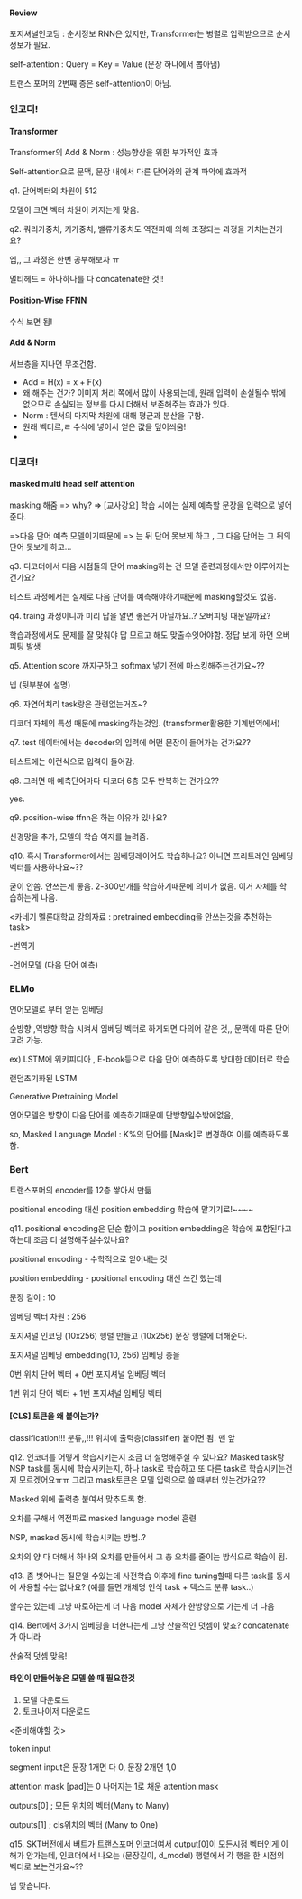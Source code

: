 #### Review

포지셔널인코딩 : 순서정보 RNN은 있지만, Transformer는 병렬로 입력받으므로 순서정보가 필요.

self-attention : Query = Key = Value (문장 하나에서 뽑아냄)

트랜스 포머의 2번째 층은 self-attention이 아님.



### 인코더!

#### Transformer

Transformer의 Add & Norm : 성능향상을 위한 부가적인 효과

Self-attention으로 문맥, 문장 내에서 다른 단어와의 관계 파악에 효과적



q1. 단어벡터의 차원이 512

모델이 크면 벡터 차원이 커지는게 맞음.



q2. 쿼리가중치, 키가중치, 밸류가중치도 역전파에 의해 조정되는 과정을 거치는건가요?

옙,, 그 과정은 한번 공부해보자 ㅠ



멀티헤드 = 하나하나를 다 concatenate한 것!!



#### Position-Wise FFNN

수식 보면 됨!



#### Add & Norm 

서브층을 지나면 무조건함. 

- Add = H(x) = x + F(x)
- 왜 해주는 건가? 이미지 처리 쪽에서 많이 사용되는데, 원래 입력이 손실될수 밖에 없으므로 손실되는 정보를 다시 더해서 보존해주는 효과가 있다.
- Norm : 텐서의 마지막 차원에 대해 평균과 분산을 구함.
- 원래 벡터르,ㄹ 수식에 넣어서 얻은 값을 덮어씌움!
- 

### 디코더!

#### masked multi head self attention

masking 해줌 => why? => [교사강요] 학습 시에는 실제 예측할 문장을 입력으로 넣어준다.

=>다음 단어 예측 모델이기때문에 => <sos>는 뒤 단어 못보게 하고 , 그 다음 단어는 그 뒤의 단어 못보게 하고...



q3. 디코더에서 다음 시점들의 단어 masking하는 건 모델 훈련과정에서만 이루어지는건가요?

테스트 과정에서는 실제로 다음 단어를 예측해야하기때문에 masking할것도 없음.



q4. traing 과정이니까 미리 답을 알면 좋은거 아닐까요..? 오버피팅 때문일까요?

학습과정에서도 문제를 잘 맞춰야 답 모르고 해도 맞출수잇어야함. 정답 보게 하면 오버피팅 발생



q5. Attention score 까지구하고 softmax 넣기 전에 마스킹해주는건가요~??

넵 (뒷부분에 설명)



q6. 자연어처리 task랑은 관련없는거죠~?

디코더 자체의 특성 때문에 masking하는것임. (transformer활용한 기계번역에서)



q7. test 데이터에서는 decoder의 입력에 어떤 문장이 들어가는 건가요??

테스트에는 <sos> <pad> <pad> <pad> 이런식으로 입력이 들어감.



q8. 그러면 매 예측단어마다 디코더 6층 모두 반복하는 건가요??

yes.



q9. position-wise ffnn은 하는 이유가 있나요?

신경망을 추가, 모델의 학습 여지를 늘려줌.



q10. 혹시 Transformer에서는
임베딩레이어도 학습하나요? 아니면 프리트레인 임베딩벡터를 사용하나요~??

굳이 안씀. 안쓰는게 좋음. 2-300만개를 학습하기때문에 의미가 없음. 이거 자체를 학습하는게 나음.

<카네기 멜론대학교 강의자료 : pretrained embedding을 안쓰는것을 추천하는 task>

-번역기

-언어모델 (다음 단어 예측)



### ELMo

언어모델로 부터 얻는 임베딩

순방향 ,역방향 학습 시켜서 임베딩 벡터로 하게되면 다의어 같은 것,, 문맥에 따른 단어 고려 가능.



ex) LSTM에 위키피디아 , E-book등으로 다음 단어 예측하도록 방대한 데이터로 학습

랜덤초기화된 LSTM



 Generative Pretraining Model

언어모델은 방향이 다음 단어를 예측하기때문에 단방향일수밖에없음,



so, Masked Language Model : K%의 단어를 [Mask]로 변경하여 이를 예측하도록 함.



### Bert

트랜스포머의 encoder를 12층 쌓아서 만듦



positional encoding 대신 position embedding 학습에 맡기기로!~~~~



q11. positional encoding은 단순 합이고 position embedding은 학습에 포함된다고하는데 조금 더 설명해주실수있나요?

positional encoding - 수학적으로 얻어내는 것

position embedding - positional encoding 대신 쓰긴 했는데



문장 길이 : 10

임베딩 벡터 차원 : 256



포지셔널 인코딩 (10x256) 행렬 만들고 (10x256) 문장 행렬에 더해준다.

포지셔널 임베딩 embedding(10, 256) 임베딩 층을 

0번 위치 단어 벡터 + 0번 포지셔널 임베딩 벡터

1번 위치 단어 벡터 + 1번 포지셔널 임베딩 벡터



#### [CLS] 토큰을 왜 붙이는가?

classification!!! 분류,,!!! 위치에 출력층(classifier) 붙이면 됨. 맨 앞



q12. 인코더를 어떻게 학습시키는지 조금 더 설명해주실 수 있나요?
Masked task랑 NSP task를 동시에 학습시키는지,
하나  task로 학습하고 또 다른 task로 학습시키는건지 모르겠어요ㅠㅠ
그리고 mask토큰은 모델 입력으로 쓸 때부터 있는건가요??



Masked 위에 출력층 붙여서 맞추도록 함.

오차를 구해서 역전파로 masked language model 훈련



NSP, masked 동시에 학습시키는 방법..?

오차의 양 다 더해서 하나의 오차를 만들어서 그 총 오차를 줄이는 방식으로 학습이 됨.



q13. 좀 벗어나는 질문일 수있는데 사전학습 이후에 fine tuning할때 다른 task를 동시에 사용할 수는 없나요? (예를 들면 개체명 인식 task + 텍스트 분류 task..)

할수는 있는데 그냥 따로하는게 더 나음 model 자체가 한방향으로 가는게 더 나음



q14. Bert에서 3가지 임베딩을 더한다는게 그냥 산술적인 덧셈이 맞죠? concatenate가 아니라

산술적 덧셈 맞음!



#### 타인이 만들어놓은 모델 쓸 때 필요한것

1) 모델 다운로드
2) 토크나이저 다운로드



<준비해야할 것>

token input

segment input은 문장 1개면 다 0, 문장 2개면 1,0

attention mask [pad]는 0 나머지는 1로 채운 attention mask



outputs[0] ; 모든 위치의 벡터(Many to Many)

outputs[1] ; cls위치의 벡터 (Many to One)



q15. SKT버전에서 버트가 트랜스포머 인코더여서 output[0]이 모든시점 벡터인게 이해가 안가는데, 
인코더에서 나오는 (문장길이, d_model) 행렬에서 
각 행을 한 시점의 벡터로 보는건가요~??

넵 맞습니다.

